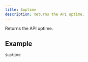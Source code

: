 ```yaml
---
title: $uptime
description: Returns the API uptime.
---
```


Returns the API uptime.
## Example
```eats
$uptime
```